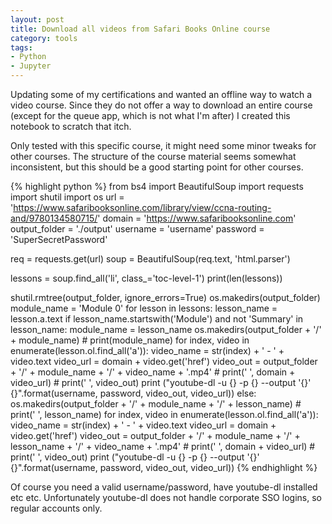 ```yaml
---
layout: post
title: Download all videos from Safari Books Online course 
category: tools
tags:
- Python
- Jupyter
---
```

Updating some of my certifications and wanted an offline way to watch a video course. Since they do not offer a way to download an entire course (except for the queue app, which is not what I'm after) I created this notebook to scratch that itch.

Only tested with this specific course, it might need some minor tweaks for other courses. The structure of the course material seems somewhat inconsistent, but this should be a good starting point for other courses.

<!-- more -->

{% highlight python %}
from bs4 import BeautifulSoup
import requests
import shutil
import os
url = 'https://www.safaribooksonline.com/library/view/ccna-routing-and/9780134580715/'
domain = 'https://www.safaribooksonline.com'
output_folder = './output'
username = 'username'
password = 'SuperSecretPassword'

req = requests.get(url)
soup = BeautifulSoup(req.text, 'html.parser')

lessons = soup.find_all('li', class_='toc-level-1')
print(len(lessons))

shutil.rmtree(output_folder, ignore_errors=True)
os.makedirs(output_folder)
module_name = 'Module 0'
for lesson in lessons:
    lesson_name = lesson.a.text
    if lesson_name.startswith('Module') and not 'Summary' in lesson_name:
        module_name = lesson_name
        os.makedirs(output_folder + '/' + module_name)
        # print(module_name)
        for index, video in enumerate(lesson.ol.find_all('a')):
            video_name = str(index) + ' - ' + video.text
            video_url = domain + video.get('href')
            video_out = output_folder + '/' + module_name + '/' + video_name + '.mp4'
            # print('        ', domain + video_url)
            # print('        ', video_out)
            print ("youtube-dl -u {} -p {} --output '{}' {}".format(username, password, video_out, video_url))
    else:
        os.makedirs(output_folder + '/' + module_name + '/' + lesson_name)
        # print('   ', lesson_name)
        for index, video in enumerate(lesson.ol.find_all('a')):
            video_name = str(index) + ' - ' + video.text
            video_url = domain + video.get('href')
            video_out = output_folder + '/' + module_name + '/' + lesson_name + '/' + video_name + '.mp4'
            # print('        ', domain + video_url)
            # print('        ', video_out)
            print ("youtube-dl -u {} -p {} --output '{}' {}".format(username, password, video_out, video_url))
{% endhighlight %}

Of course you need a valid username/password, have youtube-dl installed etc etc. Unfortunately youtube-dl does not handle corporate SSO logins, so regular accounts only.